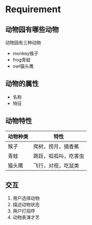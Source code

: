 # Requirement

## 动物园有哪些动物
动物园有三种动物  
* monkey猴子  
* frog青蛙  
* owl猫头鹰  

## 动物的属性
* 名称  
* 特征

## 动物特性
| 动物种类 | 特性 |
| -- | -- |
| 猴子 | 爬树，捞月，摘香蕉 |
| 青蛙 | 跳跃，呱呱叫，吃害虫 |
| 猫头鹰 | 飞行，对视，吃鼠类 |

## 交互

1. 用户选择动物
2. 描述动物状态
3. 用户打招呼
4. 动物表演才艺
